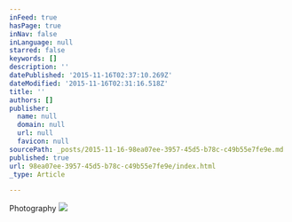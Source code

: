 ```yaml
---
inFeed: true
hasPage: true
inNav: false
inLanguage: null
starred: false
keywords: []
description: ''
datePublished: '2015-11-16T02:37:10.269Z'
dateModified: '2015-11-16T02:31:16.518Z'
title: ''
authors: []
publisher:
  name: null
  domain: null
  url: null
  favicon: null
sourcePath: _posts/2015-11-16-98ea07ee-3957-45d5-b78c-c49b55e7fe9e.md
published: true
url: 98ea07ee-3957-45d5-b78c-c49b55e7fe9e/index.html
_type: Article

---
```

Photography
![](https://the-grid-user-content.s3-us-west-2.amazonaws.com/a9c4c4a6-9018-4457-9111-a4d76c39bc2f.jpg)